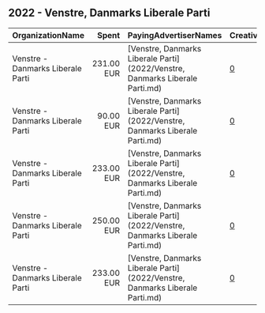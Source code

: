## 2022 - Venstre, Danmarks Liberale Parti 
|OrganizationName|Spent|PayingAdvertiserNames|CreativeUrls|Impressions|Genders|AgeBrackets|CountryCodes|BillingAddresses|CandidateBallotInformation|
|:---|---:|:---|:---|---:|:---|:---|:---|:---|:---|
|Venstre - Danmarks Liberale Parti|231.00 EUR|[Venstre, Danmarks Liberale Parti](2022/Venstre, Danmarks Liberale Parti.md)|[0](https://www.snap.com/political-ads/asset/9935ed311c615bbcab553e167b500867842c8aee4b2b8ede4c965cb3926488d8?mediaType=mp4)|136,692|||denmark|"Søllerødvej 30,Holte,2840,DK"|Venstre|
|Venstre - Danmarks Liberale Parti|90.00 EUR|[Venstre, Danmarks Liberale Parti](2022/Venstre, Danmarks Liberale Parti.md)|[0](https://www.snap.com/political-ads/asset/dc29c44dfe693fd5d646a987586285f12dfa9480fef34f8d0631a35ea3281c7a?mediaType=jpeg)|71,073||15-49|denmark|"Søllerødvej 30,Holte,2840,DK"|Venstre|
|Venstre - Danmarks Liberale Parti|233.00 EUR|[Venstre, Danmarks Liberale Parti](2022/Venstre, Danmarks Liberale Parti.md)|[0](https://www.snap.com/political-ads/asset/7398d5062b8e4bf031cacaf1bfb965c1f0712f1ed34a9721d69d29ec20451d55?mediaType=jpeg)|27,333||18-45|denmark|"Søllerødvej 30,Holte,2840,DK"|Venstre|
|Venstre - Danmarks Liberale Parti|250.00 EUR|[Venstre, Danmarks Liberale Parti](2022/Venstre, Danmarks Liberale Parti.md)|[0](https://www.snap.com/political-ads/asset/cf824ee0e7aec4020a70891e2f53dc18d8428c0c28fb372755f935edb55e01b2?mediaType=jpeg)|36,361||18+|denmark|"Søllerødvej 30,Holte,2840,DK"|Venstre|
|Venstre - Danmarks Liberale Parti|233.00 EUR|[Venstre, Danmarks Liberale Parti](2022/Venstre, Danmarks Liberale Parti.md)|[0](https://www.snap.com/political-ads/asset/cf824ee0e7aec4020a70891e2f53dc18d8428c0c28fb372755f935edb55e01b2?mediaType=jpeg)|25,179||18+|denmark|"Søllerødvej 30,Holte,2840,DK"|Venstre|
